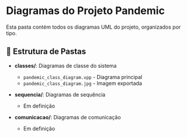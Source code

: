# Diagramas do Projeto Pandemic

Esta pasta contém todos os diagramas UML do projeto, organizados por tipo.

## 📂 Estrutura de Pastas

-   **classes/**: Diagramas de classe do sistema

    -   `pandemic_class_diagram.vpp` - Diagrama principal
    -   `pandemic_class_diagram.jpg` - Imagem exportada

-   **sequencia/**: Diagramas de sequência

    -   Em definição

-   **comunicacao/**: Diagramas de comunicação
    -   Em definição

